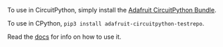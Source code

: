 To use in CircuitPython, simply install the [Adafruit CircuitPython Bundle](https://circuitpython.org/libraries).

To use in CPython, `pip3 install adafruit-circuitpython-testrepo`.

Read the [docs](https://circuitpython.readthedocs.io/projects/testrepo/en/latest/) for info on how to use it.